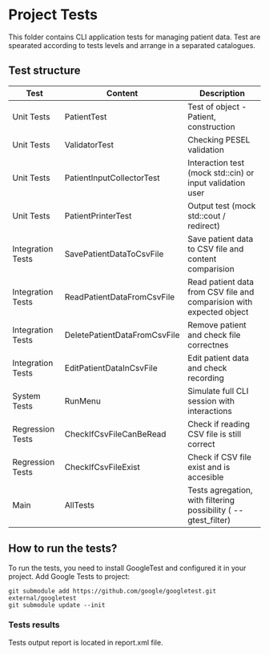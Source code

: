 # Project Tests
This folder contains CLI application tests for managing patient data.
Test are spearated according to tests levels and arrange in a separated catalogues.

## Test structure
| Test | Content | Description |
| ----------- | ----------- | ----------- |
| Unit Tests | PatientTest | Test of object - Patient, construction  |
| Unit Tests | ValidatorTest | Checking PESEL validation |
| Unit Tests | PatientInputCollectorTest | Interaction test (mock std::cin) or input validation user |
| Unit Tests | PatientPrinterTest | Output test (mock std::cout / redirect) |
| Integration Tests | SavePatientDataToCsvFile| Save patient data to CSV file and content comparision |
| Integration Tests | ReadPatientDataFromCsvFile | Read patient data from CSV file and comparision with expected object |
| Integration Tests | DeletePatientDataFromCsvFile | Remove patient and check file correctnes |
| Integration Tests | EditPatientDataInCsvFile | Edit patient data and check recording |
| System Tests | RunMenu | Simulate full CLI session with interactions  |
| Regression Tests | CheckIfCsvFileCanBeRead | Check if reading CSV file is still correct |
| Regression Tests | CheckIfCsvFileExist | Check if CSV file exist and is accesible |
| Main | AllTests | Tests agregation, with filtering possibility ( --gtest_filter) |

## How to run the tests?
To run the tests, you need to install GoogleTest and configured it in your project.
Add Google Tests to project:
```
git submodule add https://github.com/google/googletest.git external/googletest
git submodule update --init
```

### Tests results
Tests output report is located in report.xml file.